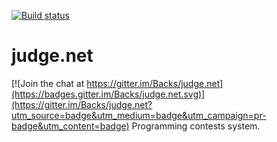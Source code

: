 [![Build status](https://ci.appveyor.com/api/projects/status/i3c7kostf8sw2mil/branch/master?svg=true)](https://ci.appveyor.com/project/Backs/judge-net/branch/master)

# judge.net

[![Join the chat at https://gitter.im/Backs/judge.net](https://badges.gitter.im/Backs/judge.net.svg)](https://gitter.im/Backs/judge.net?utm_source=badge&utm_medium=badge&utm_campaign=pr-badge&utm_content=badge)
Programming contests system.

